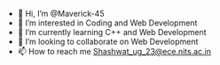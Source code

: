 - 👋 Hi, I’m @Maverick-45
- 👀 I’m interested in Coding and Web Development
- 🌱 I’m currently learning C++ and Web Development
- 💞️ I’m looking to collaborate on Web Development
- 📫 How to reach me Shashwat_ug_23@ece.nits.ac.in

<!---
Maverick-45/Maverick-45 is a ✨ special ✨ repository because its `README.md` (this file) appears on your GitHub profile.
You can click the Preview link to take a look at your changes.
--->
